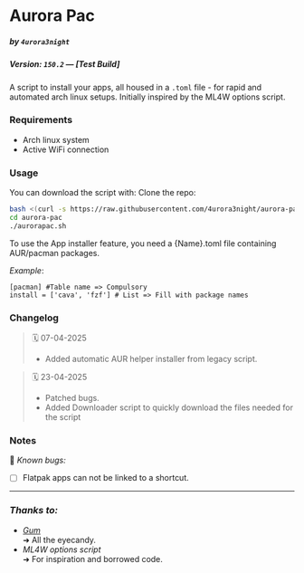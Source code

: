 # Aurora Pac
##### by `4urora3night`
##### Version: `150.2` — *[Test Build]*
A script to install your apps, all housed in a `.toml` file - for rapid and automated arch linux setups. 
Initially inspired by the ML4W options script.

### Requirements
- Arch linux system
- Active WiFi connection

### Usage
You can download the script with:
Clone the repo:

```bash
bash <(curl -s https://raw.githubusercontent.com/4urora3night/aurora-pac/refs/heads/main/downloader.sh)
cd aurora-pac
./aurorapac.sh
```


To use the App installer feature, you need a {Name}.toml file containing AUR/pacman packages.

*Example*:
```
[pacman] #Table name => Compulsory
install = ['cava', 'fzf'] # List => Fill with package names
```
### Changelog

> 🗓️ 07-04-2025
> - Added automatic AUR helper installer from legacy script.

> 🗓️ 23-04-2025
> - Patched bugs.
> - Added Downloader script to quickly download the files needed for the script

### Notes

🧪 *Known bugs:*
 
- [ ] Flatpak apps can not be linked to a shortcut.

---
### *Thanks to:*
- [*Gum*](https://github.com/charmbracelet/gum) \
	➜ All the eyecandy.
- *ML4W options script* \
	➜  For inspiration and borrowed code.
	
